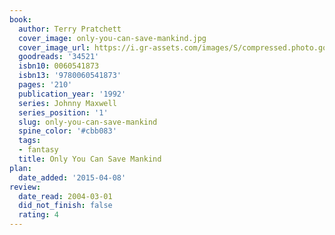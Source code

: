 ```yaml
---
book:
  author: Terry Pratchett
  cover_image: only-you-can-save-mankind.jpg
  cover_image_url: https://i.gr-assets.com/images/S/compressed.photo.goodreads.com/books/1388351358l/34521.jpg
  goodreads: '34521'
  isbn10: 0060541873
  isbn13: '9780060541873'
  pages: '210'
  publication_year: '1992'
  series: Johnny Maxwell
  series_position: '1'
  slug: only-you-can-save-mankind
  spine_color: '#cbb083'
  tags:
  - fantasy
  title: Only You Can Save Mankind
plan:
  date_added: '2015-04-08'
review:
  date_read: 2004-03-01
  did_not_finish: false
  rating: 4
---
```

